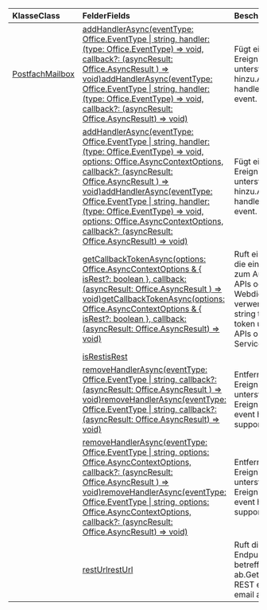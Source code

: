 | <span data-ttu-id="75ec6-101">Klasse</span><span class="sxs-lookup"><span data-stu-id="75ec6-101">Class</span></span> | <span data-ttu-id="75ec6-102">Felder</span><span class="sxs-lookup"><span data-stu-id="75ec6-102">Fields</span></span> | <span data-ttu-id="75ec6-103">Beschreibung</span><span class="sxs-lookup"><span data-stu-id="75ec6-103">Description</span></span> |
|:---|:---|:---|
|[<span data-ttu-id="75ec6-104">Postfach</span><span class="sxs-lookup"><span data-stu-id="75ec6-104">Mailbox</span></span>](/javascript/api/outlook/outlook.mailbox)|[<span data-ttu-id="75ec6-105">addHandlerAsync(eventType: Office.EventType \| string, handler: (type: Office.EventType) => void, callback?: (asyncResult: Office.AsyncResult <void> ) => void)</span><span class="sxs-lookup"><span data-stu-id="75ec6-105">addHandlerAsync(eventType: Office.EventType \| string, handler: (type: Office.EventType) => void, callback?: (asyncResult: Office.AsyncResult<void>) => void)</span></span>](/javascript/api/outlook/outlook.mailbox#addhandlerasync-eventtype--handler--type-)|<span data-ttu-id="75ec6-106">Fügt einen Ereignishandler für ein unterstütztes Ereignis hinzu.</span><span class="sxs-lookup"><span data-stu-id="75ec6-106">Adds an event handler for a supported event.</span></span>|
||[<span data-ttu-id="75ec6-107">addHandlerAsync(eventType: Office.EventType \| string, handler: (type: Office.EventType) => void, options: Office.AsyncContextOptions, callback?: (asyncResult: Office.AsyncResult <void> ) => void)</span><span class="sxs-lookup"><span data-stu-id="75ec6-107">addHandlerAsync(eventType: Office.EventType \| string, handler: (type: Office.EventType) => void, options: Office.AsyncContextOptions, callback?: (asyncResult: Office.AsyncResult<void>) => void)</span></span>](/javascript/api/outlook/outlook.mailbox#addhandlerasync-eventtype--handler--type-)|<span data-ttu-id="75ec6-108">Fügt einen Ereignishandler für ein unterstütztes Ereignis hinzu.</span><span class="sxs-lookup"><span data-stu-id="75ec6-108">Adds an event handler for a supported event.</span></span>|
||[<span data-ttu-id="75ec6-109">getCallbackTokenAsync(options: Office.AsyncContextOptions & { isRest?: boolean }, callback: (asyncResult: Office.AsyncResult <string> ) => void)</span><span class="sxs-lookup"><span data-stu-id="75ec6-109">getCallbackTokenAsync(options: Office.AsyncContextOptions & { isRest?: boolean }, callback: (asyncResult: Office.AsyncResult<string>) => void)</span></span>](/javascript/api/outlook/outlook.mailbox#getcallbacktokenasync-options--isrest--callback--asyncresult-)|<span data-ttu-id="75ec6-110">Ruft eine Zeichenfolge ab, die ein Token enthält, das zum Aufrufen von REST-APIs oder Exchange-Webdiensten (EWS) verwendet wird.</span><span class="sxs-lookup"><span data-stu-id="75ec6-110">Gets a string that contains a token used to call REST APIs or Exchange Web Services (EWS).</span></span>|
||[<span data-ttu-id="75ec6-111">isRest</span><span class="sxs-lookup"><span data-stu-id="75ec6-111">isRest</span></span>](/javascript/api/outlook/outlook.mailbox#isrest)||
||[<span data-ttu-id="75ec6-112">removeHandlerAsync(eventType: Office.EventType \| string, callback?: (asyncResult: Office.AsyncResult <void> ) => void)</span><span class="sxs-lookup"><span data-stu-id="75ec6-112">removeHandlerAsync(eventType: Office.EventType \| string, callback?: (asyncResult: Office.AsyncResult<void>) => void)</span></span>](/javascript/api/outlook/outlook.mailbox#removehandlerasync-eventtype--callback--asyncresult-)|<span data-ttu-id="75ec6-113">Entfernt die Ereignishandler für einen unterstützten Ereignistyp.</span><span class="sxs-lookup"><span data-stu-id="75ec6-113">Removes the event handlers for a supported event type.</span></span>|
||[<span data-ttu-id="75ec6-114">removeHandlerAsync(eventType: Office.EventType \| string, options: Office.AsyncContextOptions, callback?: (asyncResult: Office.AsyncResult <void> ) => void)</span><span class="sxs-lookup"><span data-stu-id="75ec6-114">removeHandlerAsync(eventType: Office.EventType \| string, options: Office.AsyncContextOptions, callback?: (asyncResult: Office.AsyncResult<void>) => void)</span></span>](/javascript/api/outlook/outlook.mailbox#removehandlerasync-eventtype--options--callback--asyncresult-)|<span data-ttu-id="75ec6-115">Entfernt die Ereignishandler für einen unterstützten Ereignistyp.</span><span class="sxs-lookup"><span data-stu-id="75ec6-115">Removes the event handlers for a supported event type.</span></span>|
||[<span data-ttu-id="75ec6-116">restUrl</span><span class="sxs-lookup"><span data-stu-id="75ec6-116">restUrl</span></span>](/javascript/api/outlook/outlook.mailbox#resturl)|<span data-ttu-id="75ec6-117">Ruft die URL des REST-Endpunkts für das betreffende E-Mail-Konto ab.</span><span class="sxs-lookup"><span data-stu-id="75ec6-117">Gets the URL of the REST endpoint for this email account.</span></span>|
